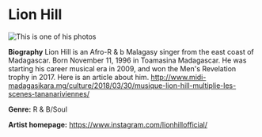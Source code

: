 # Lion Hill

![This is one of his photos](fb.JPG)

**Biography**
 Lion Hill is an Afro-R & b Malagasy singer from the east coast of Madagascar. Born November 11, 1996 in Toamasina Madagascar. He was starting his career musical era in 2009, and won the Men's Revelation trophy in 2017. Here is an article about him.
http://www.midi-madagasikara.mg/culture/2018/03/30/musique-lion-hill-multiplie-les-scenes-tananariviennes/


**Genre:** R & B/Soul

**Artist homepage:** https://www.instagram.com/lionhillofficial/
